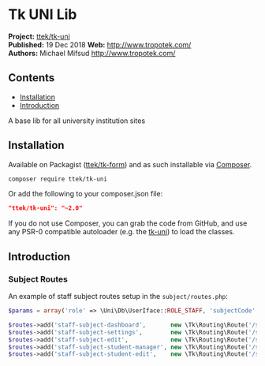 # Tk UNI Lib 

__Project:__ [ttek/tk-uni](http://packagist.org/packages/ttek/tk-uni)  
__Published:__ 19 Dec 2018
__Web:__ <http://www.tropotek.com/>  
__Authors:__ Michael Mifsud <http://www.tropotek.com/>  
  
## Contents

- [Installation](#installation)
- [Introduction](#introduction)

A base lib for all university institution sites

## Installation

Available on Packagist ([ttek/tk-form](http://packagist.org/packages/ttek/tk-uni))
and as such installable via [Composer](http://getcomposer.org/).

```bash
composer require ttek/tk-uni
```

Or add the following to your composer.json file:

```json
"ttek/tk-uni": "~2.0"
```

If you do not use Composer, you can grab the code from GitHub, and use any
PSR-0 compatible autoloader (e.g. the [tk-uni](https://github.com/tropotek/tk-uni))
to load the classes.

## Introduction

### Subject Routes

An example of staff subject routes setup in the `subject/routes.php`: 

```php
$params = array('role' => \Uni\Db\UserIface::ROLE_STAFF, 'subjectCode' = '');

$routes->add('staff-subject-dashboard',       new \Tk\Routing\Route('/staff/{subjectCode}/index.html', 'App\Controller\Staff\SubjectDashboard::doDefault', $params));
$routes->add('staff-subject-settings',        new \Tk\Routing\Route('/staff/{subjectCode}/settings.html', 'App\Controller\Subject\Edit::doDefault', $params));
$routes->add('staff-subject-edit',            new \Tk\Routing\Route('/staff/{subjectCode}/edit.html', 'App\Controller\Subject\Edit::doDefault', $params));
$routes->add('staff-subject-student-manager', new \Tk\Routing\Route('/staff/{subjectCode}/studentManager.html', 'App\Controller\User\StudentManager::doDefault', $params));
$routes->add('staff-subject-student-edit',    new \Tk\Routing\Route('/staff/{subjectCode}/studentEdit.html', 'App\Controller\User\StudentEdit::doDefault', $params));

```



